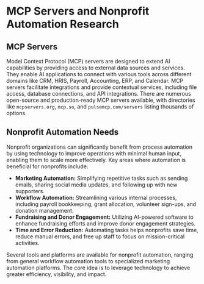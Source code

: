 # MCP Servers and Nonprofit Automation Research

## MCP Servers

Model Context Protocol (MCP) servers are designed to extend AI capabilities by providing access to external data sources and services. They enable AI applications to connect with various tools across different domains like CRM, HRIS, Payroll, Accounting, ERP, and Calendar. MCP servers facilitate integrations and provide contextual services, including file access, database connections, and API integrations. There are numerous open-source and production-ready MCP servers available, with directories like `mcpservers.org`, `mcp.so`, and `pulsemcp.com/servers` listing thousands of options.

## Nonprofit Automation Needs

Nonprofit organizations can significantly benefit from process automation by using technology to improve operations with minimal human input, enabling them to scale more effectively. Key areas where automation is beneficial for nonprofits include:

*   **Marketing Automation:** Simplifying repetitive tasks such as sending emails, sharing social media updates, and following up with new supporters.
*   **Workflow Automation:** Streamlining various internal processes, including payroll bookkeeping, grant allocation, volunteer sign-ups, and donation management.
*   **Fundraising and Donor Engagement:** Utilizing AI-powered software to enhance fundraising efforts and improve donor engagement strategies.
*   **Time and Error Reduction:** Automating tasks helps nonprofits save time, reduce manual errors, and free up staff to focus on mission-critical activities.

Several tools and platforms are available for nonprofit automation, ranging from general workflow automation tools to specialized marketing automation platforms. The core idea is to leverage technology to achieve greater efficiency, visibility, and impact.

